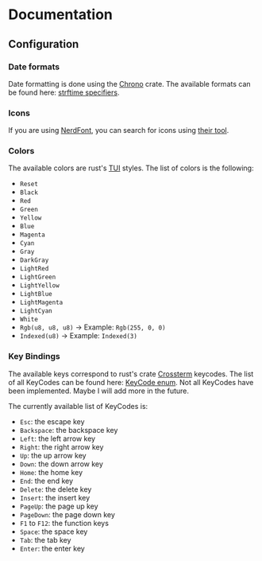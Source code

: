 # Documentation

## Configuration

### Date formats

Date formatting is done using the [Chrono](https://docs.rs/chrono/latest/chrono/) crate. The available formats can be found here: [strftime specifiers](https://docs.rs/chrono/latest/chrono/format/strftime/index.html).

### Icons

If you are using [NerdFont](https://www.nerdfonts.com/), you can search for icons using [their tool](https://www.nerdfonts.com/cheat-sheet).

### Colors

The available colors are rust's [TUI](https://docs.rs/tui/latest/tui/) styles. The list of colors is the following:

- `Reset`
- `Black`
- `Red`
- `Green`
- `Yellow`
- `Blue`
- `Magenta`
- `Cyan`
- `Gray`
- `DarkGray`
- `LightRed`
- `LightGreen`
- `LightYellow`
- `LightBlue`
- `LightMagenta`
- `LightCyan`
- `White`
- `Rgb(u8, u8, u8)` -> Example: `Rgb(255, 0, 0)`
- `Indexed(u8)` -> Example: `Indexed(3)`

### Key Bindings

The available keys correspond to rust's crate [Crossterm](https://docs.rs/crossterm/latest/crossterm/) keycodes. The list of all KeyCodes can be found here: [KeyCode enum](https://docs.rs/crossterm/latest/crossterm/event/enum.KeyCode.html). Not all KeyCodes have been implemented. Maybe I will add more in the future.

The currently available list of KeyCodes is:

- `Esc`: the escape key
- `Backspace`: the backspace key
- `Left`: the left arrow key
- `Right`: the right arrow key
- `Up`: the up arrow key
- `Down`: the down arrow key
- `Home`: the home key
- `End`: the end key
- `Delete`: the delete key
- `Insert`: the insert key
- `PageUp`: the page up key
- `PageDown`: the page down key
- `F1` to `F12`: the function keys
- `Space`: the space key
- `Tab`: the tab key
- `Enter`: the enter key
